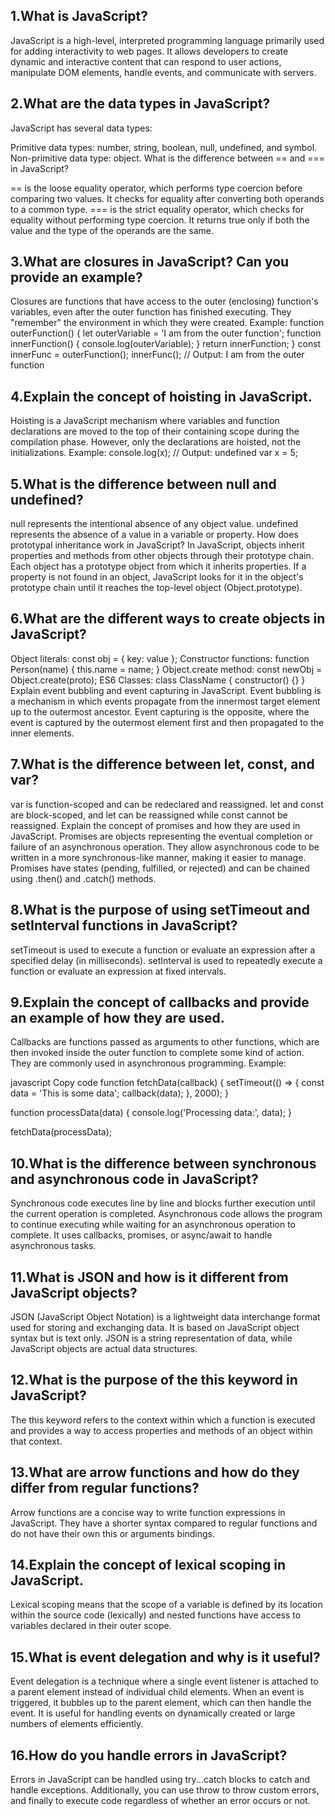 ## 1.What is JavaScript?
JavaScript is a high-level, interpreted programming language primarily used for adding interactivity to web pages. It allows developers to create dynamic and interactive content that can respond to user actions, manipulate DOM elements, handle events, and communicate with servers.

## 2.What are the data types in JavaScript?
JavaScript has several data types:

Primitive data types: number, string, boolean, null, undefined, and symbol.
Non-primitive data type: object.
What is the difference between == and === in JavaScript?

== is the loose equality operator, which performs type coercion before comparing two values. It checks for equality after converting both operands to a common type.
=== is the strict equality operator, which checks for equality without performing type coercion. It returns true only if both the value and the type of the operands are the same.

## 3.What are closures in JavaScript? Can you provide an example?
Closures are functions that have access to the outer (enclosing) function's variables, even after the outer function has finished executing. They "remember" the environment in which they were created. Example:
function outerFunction() {
    let outerVariable = 'I am from the outer function';
    function innerFunction() {
        console.log(outerVariable);
    }
    return innerFunction;
}
const innerFunc = outerFunction();
innerFunc(); // Output: I am from the outer function


## 4.Explain the concept of hoisting in JavaScript.
Hoisting is a JavaScript mechanism where variables and function declarations are moved to the top of their containing scope during the compilation phase. However, only the declarations are hoisted, not the initializations. Example:
console.log(x); // Output: undefined
var x = 5;


## 5.What is the difference between null and undefined?

null represents the intentional absence of any object value.
undefined represents the absence of a value in a variable or property.
How does prototypal inheritance work in JavaScript?
In JavaScript, objects inherit properties and methods from other objects through their prototype chain. Each object has a prototype object from which it inherits properties. If a property is not found in an object, JavaScript looks for it in the object's prototype chain until it reaches the top-level object (Object.prototype).

## 6.What are the different ways to create objects in JavaScript?

Object literals: const obj = { key: value };
Constructor functions: function Person(name) { this.name = name; }
Object.create method: const newObj = Object.create(proto);
ES6 Classes: class ClassName { constructor() {} }
Explain event bubbling and event capturing in JavaScript.
Event bubbling is a mechanism in which events propagate from the innermost target element up to the outermost ancestor. Event capturing is the opposite, where the event is captured by the outermost element first and then propagated to the inner elements.

## 7.What is the difference between let, const, and var?

var is function-scoped and can be redeclared and reassigned.
let and const are block-scoped, and let can be reassigned while const cannot be reassigned.
Explain the concept of promises and how they are used in JavaScript.
Promises are objects representing the eventual completion or failure of an asynchronous operation. They allow asynchronous code to be written in a more synchronous-like manner, making it easier to manage. Promises have states (pending, fulfilled, or rejected) and can be chained using .then() and .catch() methods.

## 8.What is the purpose of using setTimeout and setInterval functions in JavaScript?
setTimeout is used to execute a function or evaluate an expression after a specified delay (in milliseconds). setInterval is used to repeatedly execute a function or evaluate an expression at fixed intervals.

## 9.Explain the concept of callbacks and provide an example of how they are used.
Callbacks are functions passed as arguments to other functions, which are then invoked inside the outer function to complete some kind of action. They are commonly used in asynchronous programming. Example:

javascript
Copy code
function fetchData(callback) {
    setTimeout(() => {
        const data = 'This is some data';
        callback(data);
    }, 2000);
}

function processData(data) {
    console.log('Processing data:', data);
}

fetchData(processData);
## 10.What is the difference between synchronous and asynchronous code in JavaScript?

Synchronous code executes line by line and blocks further execution until the current operation is completed.
Asynchronous code allows the program to continue executing while waiting for an asynchronous operation to complete. It uses callbacks, promises, or async/await to handle asynchronous tasks.

## 11.What is JSON and how is it different from JavaScript objects?
JSON (JavaScript Object Notation) is a lightweight data interchange format used for storing and exchanging data. It is based on JavaScript object syntax but is text only. JSON is a string representation of data, while JavaScript objects are actual data structures.

## 12.What is the purpose of the this keyword in JavaScript?
The this keyword refers to the context within which a function is executed and provides a way to access properties and methods of an object within that context.

## 13.What are arrow functions and how do they differ from regular functions?
Arrow functions are a concise way to write function expressions in JavaScript. They have a shorter syntax compared to regular functions and do not have their own this or arguments bindings.

## 14.Explain the concept of lexical scoping in JavaScript.
Lexical scoping means that the scope of a variable is defined by its location within the source code (lexically) and nested functions have access to variables declared in their outer scope.

## 15.What is event delegation and why is it useful?
Event delegation is a technique where a single event listener is attached to a parent element instead of individual child elements. When an event is triggered, it bubbles up to the parent element, which can then handle the event. It is useful for handling events on dynamically created or large numbers of elements efficiently.

## 16.How do you handle errors in JavaScript?
Errors in JavaScript can be handled using try...catch blocks to catch and handle exceptions. Additionally, you can use throw to throw custom errors, and finally to execute code regardless of whether an error occurs or not.





